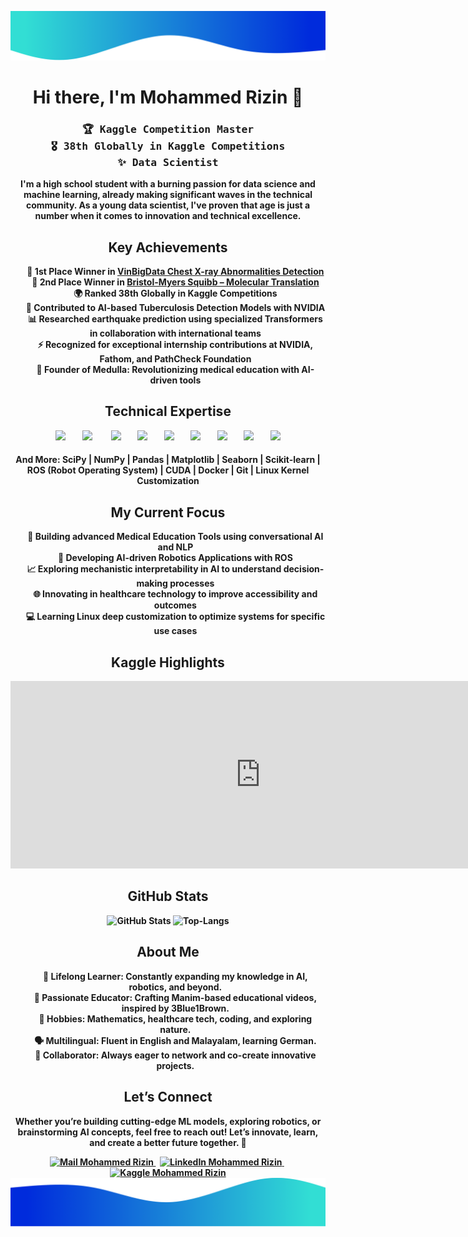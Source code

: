 <img alt="Wave me" src="./border-top.png/" /> <h1 align="center">Hi there, I'm Mohammed Rizin 👋</h1> <h3 align="center"> <samp>🏆 Kaggle Competition Master</samp><br/> <samp>🎖️ 38th Globally in Kaggle Competitions</samp><br/> <samp>✨ Data Scientist</samp> </h3>
<p align="center"> <b>I'm a high school student with a burning passion for data science and machine learning, already making significant waves in the technical community. As a young data scientist, I've proven that age is just a number when it comes to innovation and technical excellence.</p>
<h2 align="center">Key Achievements</h2> <ul align="center" style="list-style-type:none;"> <li>🏅 <b>1st Place Winner</b> in <a href="https://www.kaggle.com/c/vinbigdata-chest-xray-abnormalities-detection">VinBigData Chest X-ray Abnormalities Detection</a></li> <li>🥈 <b>2nd Place Winner</b> in <a href="https://www.kaggle.com/c/bms-molecular-translation">Bristol-Myers Squibb – Molecular Translation</a></li> <li>🌍 Ranked <b>38th Globally</b> in Kaggle Competitions</li> <li>🤖 Contributed to <b>AI-based Tuberculosis Detection Models</b> with NVIDIA</li> <li>📊 Researched earthquake prediction using <b>specialized Transformers</b> in collaboration with international teams</li> <li>⚡ Recognized for <b>exceptional internship contributions</b> at NVIDIA, Fathom, and PathCheck Foundation</li> <li>🚀 Founder of <b>Medulla</b>: Revolutionizing medical education with AI-driven tools</li> </ul>
<h2 align="center">Technical Expertise</h2> <div align="center"> <img src="https://www.vectorlogo.zone/logos/python/python-icon.svg" width="40px">&nbsp;&nbsp;&nbsp;&nbsp;&nbsp;&nbsp;&nbsp; <img src="https://www.vectorlogo.zone/logos/pytorch/pytorch-icon.svg" width="40px"> &nbsp;&nbsp;&nbsp;&nbsp;&nbsp;&nbsp;&nbsp; <img src="https://www.vectorlogo.zone/logos/tensorflow/tensorflow-icon.svg" width="40px">&nbsp;&nbsp;&nbsp;&nbsp;&nbsp;&nbsp;&nbsp; <img src="https://upload.wikimedia.org/wikipedia/commons/1/18/ISO_C%2B%2B_Logo.svg" width="40px">&nbsp;&nbsp;&nbsp;&nbsp;&nbsp;&nbsp;&nbsp; <img src="https://www.vectorlogo.zone/logos/javascript/javascript-icon.svg" width="40px">&nbsp;&nbsp;&nbsp;&nbsp;&nbsp;&nbsp;&nbsp; <img src="https://www.vectorlogo.zone/logos/ros/ros-icon.svg" width="40px">&nbsp;&nbsp;&nbsp;&nbsp;&nbsp;&nbsp;&nbsp; <img src="https://www.vectorlogo.zone/logos/linux/linux-icon.svg" width="40px">&nbsp;&nbsp;&nbsp;&nbsp;&nbsp;&nbsp;&nbsp; <img src="https://upload.wikimedia.org/wikipedia/commons/3/3c/Flask_logo.svg" width="40px">&nbsp;&nbsp;&nbsp;&nbsp;&nbsp;&nbsp;&nbsp; <img src="https://upload.wikimedia.org/wikipedia/commons/1/10/OpenCV_Logo_with_text_svg_version.svg" width="80px"> </div> <h4 align="center">And More: SciPy | NumPy | Pandas | Matplotlib | Seaborn | Scikit-learn | ROS (Robot Operating System) | CUDA | Docker | Git | Linux Kernel Customization</h4>
<h2 align="center">My Current Focus</h2> <ul align="center" style="list-style-type:none;"> <li>🔬 Building advanced <b>Medical Education Tools</b> using conversational AI and NLP</li> <li>🤖 Developing <b>AI-driven Robotics Applications</b> with ROS</li> <li>📈 Exploring <b>mechanistic interpretability</b> in AI to understand decision-making processes</li> <li>🌐 Innovating in <b>healthcare technology</b> to improve accessibility and outcomes</li> <li>💻 Learning <b>Linux deep customization</b> to optimize systems for specific use cases</li> </ul>
<h2 align="center">Kaggle Highlights</h2> <div align="center"><iframe src="https://kaggle-card.chienhsiang-hung.eu.org/api/basic?morizin" width="100%" height="300" style="border:none; min-width: 800px;"></iframe></div>
<h2 align="center">GitHub Stats</h2> <div align="center"> <img src="https://github-readme-stats.vercel.app/api?username=morizin&show_icons=true&count_private=true&include_all_commits=true&custom_title=My%20Github%20Stats&hide_border=true" alt="GitHub Stats"> <img src="https://github-readme-stats.vercel.app/api/top-langs/?username=morizin&custom_title=Most%20Used%20Extensions&langs_count=3&hide_border=true&hide=html,css,MATLAB" alt="Top-Langs"> </div>
<h2 align="center">About Me</h2> <ul align="center" style="list-style-type:none;"> <li>🌱 Lifelong Learner: Constantly expanding my knowledge in AI, robotics, and beyond.</li> <li>🎨 Passionate Educator: Crafting <b>Manim-based educational videos</b>, inspired by 3Blue1Brown.</li> <li>📖 Hobbies: Mathematics, healthcare tech, coding, and exploring nature.</li> <li>🗣️ Multilingual: Fluent in English and Malayalam, learning German.</li> <li>🤝 Collaborator: Always eager to network and co-create innovative projects.</li> </ul>
<h2 align="center">Let’s Connect</h2> <p align="center"> Whether you’re building cutting-edge ML models, exploring robotics, or brainstorming AI concepts, feel free to <b>reach out!</b> Let’s innovate, learn, and create a better future together. 🚀 </p> <div align="center"> <a href="mailto:mrizin2013@gmail.com" target="_blank" rel="noopener noreferrer"> <img src="https://img.shields.io/badge/Mail_Me-c14438?style=for-the-badge&logo=Gmail&logoColor=white" alt="Mail Mohammed Rizin"> </a> &nbsp; <a href="https://www.linkedin.com/in/morizin/" target="_blank" rel="noopener noreferrer"> <img src="https://img.shields.io/badge/LinkedIn-%230077B5.svg?&style=for-the-badge&logo=linkedin&logoColor=white" alt="LinkedIn Mohammed Rizin"> </a> &nbsp; <a href="https://kaggle.com/morizin" target="_blank" rel="noopener noreferrer"> <img src="https://img.shields.io/badge/Kaggle-20BEFF.svg?&style=for-the-badge&logo=kaggle&logoColor=white" alt="Kaggle Mohammed Rizin"> </a> </div> <img alt="Wave me" src="./border-bot.png/" />
